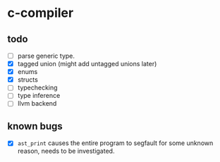 # c-compiler

## todo

* [ ] parse generic type.
* [x] tagged union (might add untagged unions later)
* [x] enums
* [x] structs
* [ ] typechecking
* [ ] type inference
* [ ] llvm backend

## known bugs

* [x] `ast_print` causes the entire program to segfault for some unknown reason, needs to be investigated.